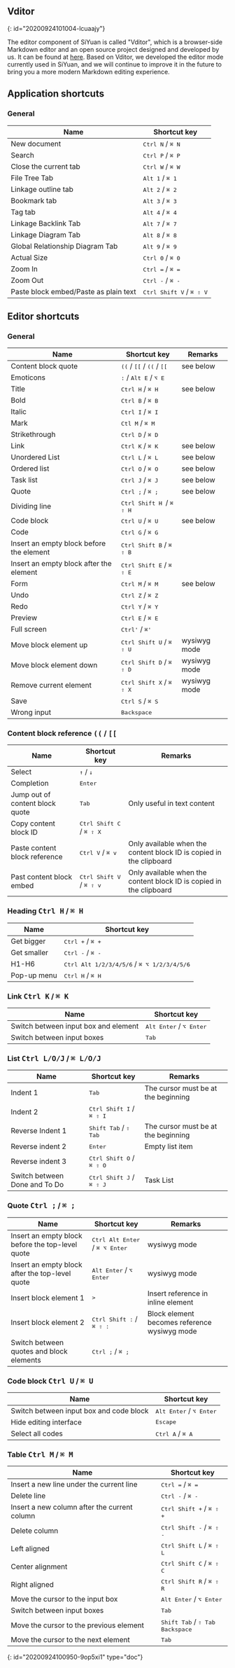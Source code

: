## Vditor
{: id="20200924101004-lcuaajy"}

The editor component of SiYuan is called "Vditor", which is a browser-side Markdown editor and an open source project designed and developed by us. It can be found at [here](https://github.com/Vanessa219/vditor). Based on Vditor, we developed the editor mode currently used in SiYuan, and we will continue to improve it in the future to bring you a more modern Markdown editing experience.

## Application shortcuts

### General

| Name                                  | Shortcut key                                   |
| ------------------------------------- | ---------------------------------------------- |
| New document                          | <kbd>Ctrl N</kbd> / <kbd>⌘ N</kbd>           |
| Search                                | <kbd>Ctrl P</kbd> / <kbd>⌘ P</kbd>           |
| Close the current tab                 | <kbd>Ctrl W</kbd> / <kbd>⌘ W</kbd>           |
| File Tree Tab                         | <kbd>Alt 1</kbd> / <kbd>⌘ 1</kbd>            |
| Linkage outline tab                   | <kbd>Alt 2</kbd> / <kbd>⌘ 2</kbd>            |
| Bookmark tab                          | <kbd>Alt 3</kbd> / <kbd>⌘ 3</kbd>            |
| Tag tab                               | <kbd>Alt 4</kbd> / <kbd>⌘ 4</kbd>            |
| Linkage Backlink Tab                  | <kbd>Alt 7</kbd> / <kbd>⌘ 7</kbd>            |
| Linkage Diagram Tab                   | <kbd>Alt 8</kbd> / <kbd>⌘ 8</kbd>            |
| Global Relationship Diagram Tab       | <kbd>Alt 9</kbd> / <kbd>⌘ 9</kbd>            |
| Actual Size                           | <kbd>Ctrl 0</kbd> / <kbd>⌘ 0</kbd>           |
| Zoom In                               | <kbd>Ctrl =</kbd> / <kbd>⌘ =</kbd>           |
| Zoom Out                              | <kbd>Ctrl -</kbd> / <kbd>⌘ -</kbd>           |
| Paste block embed/Paste as plain text | <kbd>Ctrl Shift V</kbd> / <kbd>⌘ ⇧ V</kbd> |

## Editor shortcuts

### General

| Name                                     | Shortcut key                                                  | Remarks      |
| ---------------------------------------- | ------------------------------------------------------------- | ------------ |
| Content block quote                      | <kbd>((</kbd> / <kbd>[[</kbd> / <kbd>((</kbd> / <kbd>[[</kbd> | see below    |
| Emoticons                                | <kbd>:</kbd> / <kbd>Alt E</kbd> / <kbd>⌥ E</kbd>            |              |
| Title                                    | <kbd>Ctrl H</kbd> / <kbd>⌘ H</kbd>                          | see below    |
| Bold                                     | <kbd>Ctrl B</kbd> / <kbd>⌘ B</kbd>                          |              |
| Italic                                   | <kbd>Ctrl I</kbd> / <kbd>⌘ I</kbd>                          |              |
| Mark                                     | <kbd>Ctl M</kbd> / <kbd>⌘ M</kbd>                           |              |
| Strikethrough                            | <kbd>Ctrl D</kbd> / <kbd>⌘ D</kbd>                          |              |
| Link                                     | <kbd>Ctrl K</kbd> / <kbd>⌘ K</kbd>                          | see below    |
| Unordered List                           | <kbd>Ctrl L</kbd> / <kbd>⌘ L</kbd>                          | see below    |
| Ordered list                             | <kbd>Ctrl O</kbd> / <kbd>⌘ O</kbd>                          | see below    |
| Task list                                | <kbd>Ctrl J</kbd> / <kbd>⌘ J</kbd>                          | see below    |
| Quote                                    | <kbd>Ctrl ;</kbd> / <kbd>⌘ ;</kbd>                          | see below    |
| Dividing line                            | <kbd>Ctrl Shift H </kbd> / <kbd>⌘ ⇧ H</kbd>               |              |
| Code block                               | <kbd>Ctrl U</kbd> / <kbd>⌘ U</kbd>                          | see below    |
| Code                                     | <kbd>Ctrl G</kbd> / <kbd>⌘ G</kbd>                          |              |
| Insert an empty block before the element | <kbd>Ctrl Shift B</kbd> / <kbd>⌘ ⇧ B</kbd>                |              |
| Insert an empty block after the element  | <kbd>Ctrl Shift E</kbd> / <kbd>⌘ ⇧ E</kbd>                |              |
| Form                                     | <kbd>Ctrl M</kbd> / <kbd>⌘ M</kbd>                          | see below    |
| Undo                                     | <kbd>Ctrl Z</kbd> / <kbd>⌘ Z</kbd>                          |              |
| Redo                                     | <kbd>Ctrl Y</kbd> / <kbd>⌘ Y</kbd>                          |              |
| Preview                                  | <kbd>Ctrl E</kbd> / <kbd>⌘ E</kbd>                          |              |
| Full screen                              | <kbd>Ctrl'</kbd> / <kbd>⌘'</kbd>                            |              |
| Move block element up                    | <kbd>Ctrl Shift U</kbd> / <kbd>⌘ ⇧ U</kbd>                | wysiwyg mode |
| Move block element down                  | <kbd>Ctrl Shift D</kbd> / <kbd>⌘ ⇧ D</kbd>                | wysiwyg mode |
| Remove current element                   | <kbd>Ctrl Shift X</kbd> / <kbd>⌘ ⇧ X</kbd>                | wysiwyg mode |
| Save                                     | <kbd>Ctrl S</kbd> / <kbd>⌘ S</kbd>                          |              |
| Wrong input                              | <kbd>Backspace</kbd>                                          |              |

### Content block reference <kbd>((</kbd> / <kbd>[[</kbd>

| Name                            | Shortcut key                                   | Remarks                                                             |
| ------------------------------- | ---------------------------------------------- | ------------------------------------------------------------------- |
| Select                          | <kbd>↑</kbd> / <kbd>↓</kbd>                |                                                                     |
| Completion                      | <kbd>Enter</kbd>                               |                                                                     |
| Jump out of content block quote | <kbd>Tab</kbd>                                 | Only useful in text content                                         |
| Copy content block ID           | <kbd>Ctrl Shift C</kbd> / <kbd>⌘ ⇧ X</kbd> |                                                                     |
| Paste content block reference   | <kbd>Ctrl V</kbd> / <kbd>⌘ v</kbd>           | Only available when the content block ID is copied in the clipboard |
| Past content block embed        | <kbd>Ctrl Shift V</kbd> / <kbd>⌘ ⇧ v</kbd> | Only available when the content block ID is copied in the clipboard |

### Heading <kbd>Ctrl H</kbd> / <kbd>⌘ H</kbd>

| Name        | Shortcut key                                                     |
| ----------- | ---------------------------------------------------------------- |
| Get bigger  | <kbd>Ctrl +</kbd> / <kbd>⌘ +</kbd>                             |
| Get smaller | <kbd>Ctrl -</kbd> / <kbd>⌘ -</kbd>                             |
| H1-H6       | <kbd>Ctrl Alt 1/2/3/4/5/6</kbd> / <kbd>⌘ ⌥ 1/2/3/4/5/6</kbd> |
| Pop-up menu | <kbd>Ctrl H</kbd> / <kbd>⌘ H</kbd>                             |

### Link <kbd>Ctrl K</kbd> / <kbd>⌘ K</kbd>

| Name                                 | Shortcut key                                |
| ------------------------------------ | ------------------------------------------- |
| Switch between input box and element | <kbd>Alt Enter</kbd> / <kbd>⌥ Enter</kbd> |
| Switch between input boxes           | <kbd>Tab</kbd>                              |

### List <kbd>Ctrl L/O/J</kbd> / <kbd>⌘ L/O/J</kbd>

| Name                          | Shortcut key                                   | Remarks                             |
| ----------------------------- | ---------------------------------------------- | ----------------------------------- |
| Indent 1                      | <kbd>Tab</kbd>                                 | The cursor must be at the beginning |
| Indent 2                      | <kbd>Ctrl Shift I</kbd> / <kbd>⌘ ⇧ I</kbd> |                                     |
| Reverse Indent 1              | <kbd>Shift Tab</kbd> / <kbd>⇧ Tab</kbd>      | The cursor must be at the beginning |
| Reverse indent 2              | <kbd>Enter</kbd>                               | Empty list item                     |
| Reverse indent 3              | <kbd>Ctrl Shift O</kbd> / <kbd>⌘ ⇧ O</kbd> |                                     |
| Switch between Done and To Do | <kbd>Ctrl Shift J</kbd> / <kbd>⌘ ⇧ J</kbd> | Task List                           |

### Quote <kbd>Ctrl ;</kbd> / <kbd>⌘ ;</kbd>

| Name                                             | Shortcut key                                         | Remarks                                      |
| ------------------------------------------------ | ---------------------------------------------------- | -------------------------------------------- |
| Insert an empty block before the top-level quote | <kbd>Ctrl Alt Enter</kbd> / <kbd>⌘ ⌥ Enter</kbd> | wysiwyg mode                                 |
| Insert an empty block after the top-level quote  | <kbd>Alt Enter</kbd> / <kbd>⌥ Enter</kbd>          | wysiwyg mode                                 |
| Insert block element 1                           | <kbd>></kbd>                                         | Insert reference in inline element           |
| Insert block element 2                           | <kbd>Ctrl Shift :</kbd> / <kbd>⌘ ⇧ :</kbd>       | Block element becomes reference wysiwyg mode |
| Switch between quotes and block elements         | <kbd>Ctrl ;</kbd> / <kbd>⌘ ;</kbd>                 |                                              |

### Code block <kbd>Ctrl U</kbd> / <kbd>⌘ U</kbd>

| Name                                    | Shortcut key                                |
| --------------------------------------- | ------------------------------------------- |
| Switch between input box and code block | <kbd>Alt Enter</kbd> / <kbd>⌥ Enter</kbd> |
| Hide editing interface                  | <kbd>Escape</kbd>                           |
| Select all codes                        | <kbd>Ctrl A</kbd> / <kbd>⌘ A</kbd>        |

### Table <kbd>Ctrl M</kbd> / <kbd>⌘ M</kbd>

| Name                                         | Shortcut key                                                        |
| -------------------------------------------- | ------------------------------------------------------------------- |
| Insert a new line under the current line     | <kbd>Ctrl =</kbd> / <kbd>⌘ =</kbd>                                |
| Delete line                                  | <kbd>Ctrl -</kbd> / <kbd>⌘ -</kbd>                                |
| Insert a new column after the current column | <kbd>Ctrl Shift +</kbd> / <kbd>⌘ ⇧ +</kbd>                      |
| Delete column                                | <kbd>Ctrl Shift -</kbd> / <kbd>⌘ ⇧ -</kbd>                      |
| Left aligned                                 | <kbd>Ctrl Shift L</kbd> / <kbd>⌘ ⇧ L</kbd>                      |
| Center alignment                             | <kbd>Ctrl Shift C</kbd> / <kbd>⌘ ⇧ C</kbd>                      |
| Right aligned                                | <kbd>Ctrl Shift R</kbd> / <kbd>⌘ ⇧ R</kbd>                      |
| Move the cursor to the input box             | <kbd>Alt Enter</kbd> / <kbd>⌥ Enter</kbd>                         |
| Switch between input boxes                   | <kbd>Tab</kbd>                                                      |
| Move the cursor to the previous element      | <kbd>Shift Tab</kbd> / <kbd>⇧ Tab</kbd><br /><kbd>Backspace</kbd> |
| Move the cursor to the next element          | <kbd>Tab</kbd>                                                      |


{: id="20200924100950-9op5xi1" type="doc"}
